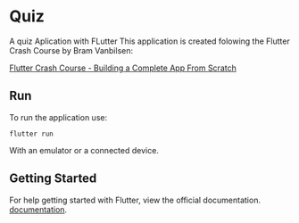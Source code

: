 # Quiz

A quiz Aplication with FLutter
This application is created folowing the Flutter Crash Course by Bram Vanbilsen:

[Flutter Crash Course - Building a Complete App From Scratch](https://www.youtube.com/watch?v=jBBl1tYkUnE)

## Run

To run the application use:

``` flutter run ```

With an emulator or a connected device.

## Getting Started

For help getting started with Flutter, view the official documentation.
[documentation](https://flutter.io/).
